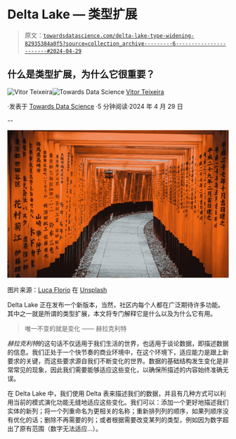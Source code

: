 # Delta Lake — 类型扩展

> 原文：[`towardsdatascience.com/delta-lake-type-widening-82935384a0f5?source=collection_archive---------6-----------------------#2024-04-29`](https://towardsdatascience.com/delta-lake-type-widening-82935384a0f5?source=collection_archive---------6-----------------------#2024-04-29)

## 什么是类型扩展，为什么它很重要？

[](https://medium.com/@vitorf24?source=post_page---byline--82935384a0f5--------------------------------)![Vitor Teixeira](https://medium.com/@vitorf24?source=post_page---byline--82935384a0f5--------------------------------)[](https://towardsdatascience.com/?source=post_page---byline--82935384a0f5--------------------------------)![Towards Data Science](https://towardsdatascience.com/?source=post_page---byline--82935384a0f5--------------------------------) [Vitor Teixeira](https://medium.com/@vitorf24?source=post_page---byline--82935384a0f5--------------------------------)

·发表于 [Towards Data Science](https://towardsdatascience.com/?source=post_page---byline--82935384a0f5--------------------------------) ·5 分钟阅读·2024 年 4 月 29 日

--

![](img/bb2aaa61d9daf044cfc42e106d1c8535.png)

图片来源：[Luca Florio](https://unsplash.com/@elleflorio?utm_source=medium&utm_medium=referral) 在 [Unsplash](https://unsplash.com/?utm_source=medium&utm_medium=referral)

Delta Lake 正在发布一个新版本，当然，社区内每个人都在广泛期待许多功能。其中之一就是所谓的类型扩展，本文将专门解释它是什么以及为什么它有用。

> 唯一不变的就是变化 —— 赫拉克利特

*赫拉克利特*的这句话不仅适用于我们生活的世界，也适用于谈论数据，即描述数据的信息。我们正处于一个快节奏的商业环境中，在这个环境下，适应能力是跟上新要求的关键，而这些要求源自我们不断变化的世界。数据的基础结构发生变化是非常常见的现象，因此我们需要能够适应这些变化，以确保所描述的内容始终准确无误。

在 Delta Lake 中，我们使用 Delta 表来描述我们的数据，并且有几种方式可以利用当前的模式演化功能无缝地适应这些变化。我们可以：添加一个更好地描述我们实体的新列；将一个列重命名为更相关的名称；重新排列列的顺序，如果列顺序没有优化的话；删除不再需要的列；或者根据需要改变某列的类型，例如因为数字超出了原有范围（数字无法适应…）。
